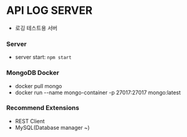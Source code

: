 # API LOG SERVER

- 로깅 테스트용 서버

### Server

- server start: `npm start`

### MongoDB Docker

- docker pull mongo
- docker run --name mongo-container -p 27017:27017 mongo:latest

### Recommend Extensions

- REST Client
- MySQL(Database manager ~)
